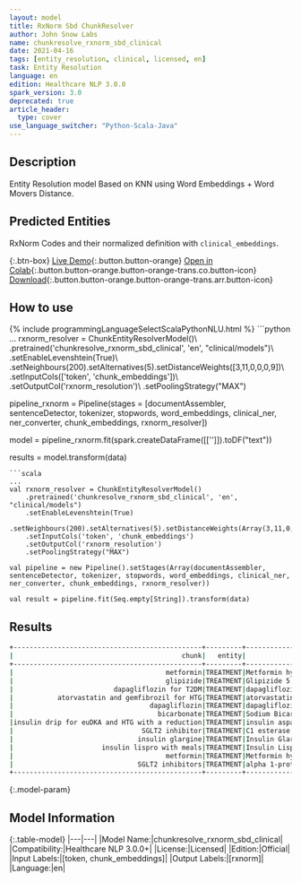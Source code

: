 ```yaml
---
layout: model
title: RxNorm Sbd ChunkResolver
author: John Snow Labs
name: chunkresolve_rxnorm_sbd_clinical
date: 2021-04-16
tags: [entity_resolution, clinical, licensed, en]
task: Entity Resolution
language: en
edition: Healthcare NLP 3.0.0
spark_version: 3.0
deprecated: true
article_header:
  type: cover
use_language_switcher: "Python-Scala-Java"
---
```


## Description

Entity Resolution model Based on KNN using Word Embeddings + Word Movers Distance.

## Predicted Entities

RxNorm Codes and their normalized definition with `clinical_embeddings`.

{:.btn-box}
[Live Demo](https://nlp.johnsnowlabs.com/demo){:.button.button-orange}
[Open in Colab](https://colab.research.google.com/github/JohnSnowLabs/spark-nlp-workshop/blob/master/tutorials/Certification_Trainings/Healthcare/3.Clinical_Entity_Resolvers.ipynb){:.button.button-orange.button-orange-trans.co.button-icon}
[Download](https://s3.amazonaws.com/auxdata.johnsnowlabs.com/clinical/models/chunkresolve_rxnorm_sbd_clinical_en_3.0.0_3.0_1618603306546.zip){:.button.button-orange.button-orange-trans.arr.button-icon}

## How to use



<div class="tabs-box" markdown="1">
{% include programmingLanguageSelectScalaPythonNLU.html %}
```python
...
rxnorm_resolver = ChunkEntityResolverModel()\
    .pretrained('chunkresolve_rxnorm_sbd_clinical', 'en', "clinical/models")\
    .setEnableLevenshtein(True)\
    .setNeighbours(200).setAlternatives(5).setDistanceWeights([3,11,0,0,0,9])\
    .setInputCols(['token', 'chunk_embeddings'])\
    .setOutputCol('rxnorm_resolution')\
    .setPoolingStrategy("MAX")

pipeline_rxnorm = Pipeline(stages = [documentAssembler, sentenceDetector, tokenizer, stopwords, word_embeddings, clinical_ner, ner_converter, chunk_embeddings, rxnorm_resolver])

model = pipeline_rxnorm.fit(spark.createDataFrame([['']]).toDF("text"))

results = model.transform(data)
```
```scala
...
val rxnorm_resolver = ChunkEntityResolverModel()
    .pretrained('chunkresolve_rxnorm_sbd_clinical', 'en', "clinical/models")
    .setEnableLevenshtein(True)
    .setNeighbours(200).setAlternatives(5).setDistanceWeights(Array(3,11,0,0,0,9))
    .setInputCols('token', 'chunk_embeddings')
    .setOutputCol('rxnorm_resolution')
    .setPoolingStrategy("MAX")

val pipeline = new Pipeline().setStages(Array(documentAssembler, sentenceDetector, tokenizer, stopwords, word_embeddings, clinical_ner, ner_converter, chunk_embeddings, rxnorm_resolver))

val result = pipeline.fit(Seq.empty[String]).transform(data)
```
</div>

## Results

```bash
+-----------------------------------------------+---------+----------------------------------------------------------------------------------------------------+-------+----------+
|                                          chunk|   entity|                                                                                 target_text(rxnorm)|   code|confidence|
+-----------------------------------------------+---------+----------------------------------------------------------------------------------------------------+-------+----------+
|                                      metformin|TREATMENT|Metformin hydrochloride 500 MG Oral Tablet [Glucamet]:::Metformin hydrochloride 850 MG Oral Table...| 105376|    0.2067|
|                                      glipizide|TREATMENT|Glipizide 5 MG Oral Tablet [Minidiab]:::Glipizide 5 MG Oral Tablet [Glucotrol]:::Glipizide 5 MG O...| 105373|    0.2224|
|                         dapagliflozin for T2DM|TREATMENT|dapagliflozin 5 MG / saxagliptin 5 MG Oral Tablet [Qtern]:::dapagliflozin 10 MG / saxagliptin 5 M...|2169276|    0.2532|
|           atorvastatin and gemfibrozil for HTG|TREATMENT|atorvastatin 20 MG / ezetimibe 10 MG Oral Tablet [Liptruzet]:::atorvastatin 40 MG / ezetimibe 10 ...|1422095|    0.2183|
|                                  dapagliflozin|TREATMENT|dapagliflozin 5 MG Oral Tablet [Farxiga]:::dapagliflozin 10 MG Oral Tablet [Farxiga]:::dapagliflo...|1486981|    0.3523|
|                                    bicarbonate|TREATMENT|Sodium Bicarbonate 0.417 MEQ/ML Oral Solution [Desempacho]:::potassium bicarbonate 25 MEQ Efferve...|1305099|    0.2149|
|insulin drip for euDKA and HTG with a reduction|TREATMENT|insulin aspart, human 30 UNT/ML / insulin degludec 70 UNT/ML Pen Injector [Ryzodeg]:::3 ML insuli...|1994318|    0.2124|
|                                SGLT2 inhibitor|TREATMENT|C1 esterase inhibitor (human) 500 UNT Injection [Cinryze]:::alpha 1-proteinase inhibitor, human 1...| 809871|    0.2044|
|                               insulin glargine|TREATMENT|Insulin Glargine 100 UNT/ML Pen Injector [Lantus]:::Insulin Glargine 300 UNT/ML Pen Injector [Tou...|1359856|    0.2265|
|                      insulin lispro with meals|TREATMENT|Insulin Lispro 100 UNT/ML Cartridge [Humalog]:::Insulin Lispro 200 UNT/ML Pen Injector [Humalog]:...|1652648|    0.2469|
|                                      metformin|TREATMENT|Metformin hydrochloride 500 MG Oral Tablet [Glucamet]:::Metformin hydrochloride 850 MG Oral Table...| 105376|    0.2067|
|                               SGLT2 inhibitors|TREATMENT|alpha 1-proteinase inhibitor, human 1 MG Injection [Prolastin]:::C1 esterase inhibitor (human) 50...|1661220|    0.2167|
+-----------------------------------------------+---------+----------------------------------------------------------------------------------------------------+-------+----------+
```

{:.model-param}
## Model Information

{:.table-model}
|---|---|
|Model Name:|chunkresolve_rxnorm_sbd_clinical|
|Compatibility:|Healthcare NLP 3.0.0+|
|License:|Licensed|
|Edition:|Official|
|Input Labels:|[token, chunk_embeddings]|
|Output Labels:|[rxnorm]|
|Language:|en|
